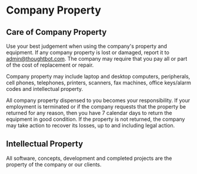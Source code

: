 # Company Property

## Care of Company Property

Use your best judgement when using the company's property and equipment. If any company property is lost or damaged, report it to admin@thoughtbot.com. The company may require that you pay all or part of the cost of replacement or repair.

Company property may include laptop and desktop computers, peripherals, cell phones, telephones, printers, scanners, fax machines, office keys/alarm codes and intellectual property.

All company property dispensed to you becomes your responsibility. If your employment is terminated or if the company requests that the property be returned for any reason, then you have 7 calendar days to return the equipment in good condition. If the property is not returned, the company may take action to recover its losses, up to and including legal action.

## Intellectual Property

All software, concepts, development and completed projects are the property of the company or our clients.
